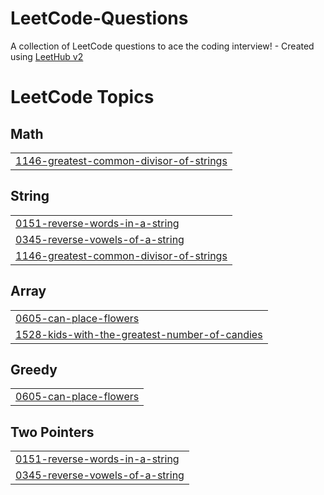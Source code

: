 # LeetCode-Questions
A collection of LeetCode questions to ace the coding interview! - Created using [LeetHub v2](https://github.com/arunbhardwaj/LeetHub-2.0)

<!---LeetCode Topics Start-->
# LeetCode Topics
## Math
|  |
| ------- |
| [1146-greatest-common-divisor-of-strings](https://github.com/nilayjain12/LeetCode-Questions/tree/master/1146-greatest-common-divisor-of-strings) |
## String
|  |
| ------- |
| [0151-reverse-words-in-a-string](https://github.com/nilayjain12/LeetCode-Questions/tree/master/0151-reverse-words-in-a-string) |
| [0345-reverse-vowels-of-a-string](https://github.com/nilayjain12/LeetCode-Questions/tree/master/0345-reverse-vowels-of-a-string) |
| [1146-greatest-common-divisor-of-strings](https://github.com/nilayjain12/LeetCode-Questions/tree/master/1146-greatest-common-divisor-of-strings) |
## Array
|  |
| ------- |
| [0605-can-place-flowers](https://github.com/nilayjain12/LeetCode-Questions/tree/master/0605-can-place-flowers) |
| [1528-kids-with-the-greatest-number-of-candies](https://github.com/nilayjain12/LeetCode-Questions/tree/master/1528-kids-with-the-greatest-number-of-candies) |
## Greedy
|  |
| ------- |
| [0605-can-place-flowers](https://github.com/nilayjain12/LeetCode-Questions/tree/master/0605-can-place-flowers) |
## Two Pointers
|  |
| ------- |
| [0151-reverse-words-in-a-string](https://github.com/nilayjain12/LeetCode-Questions/tree/master/0151-reverse-words-in-a-string) |
| [0345-reverse-vowels-of-a-string](https://github.com/nilayjain12/LeetCode-Questions/tree/master/0345-reverse-vowels-of-a-string) |
<!---LeetCode Topics End-->